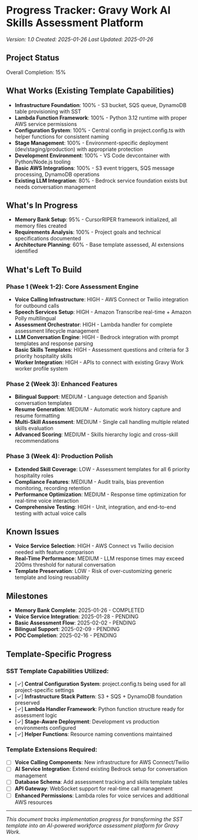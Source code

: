 # Progress Tracker: Gravy Work AI Skills Assessment Platform
*Version: 1.0*
*Created: 2025-01-26*
*Last Updated: 2025-01-26*

## Project Status
Overall Completion: 15%

## What Works (Existing Template Capabilities)

- **Infrastructure Foundation**: 100% - S3 bucket, SQS queue, DynamoDB table provisioning with SST
- **Lambda Function Framework**: 100% - Python 3.12 runtime with proper AWS service permissions
- **Configuration System**: 100% - Central config in project.config.ts with helper functions for consistent naming
- **Stage Management**: 100% - Environment-specific deployment (dev/staging/production) with appropriate protection
- **Development Environment**: 100% - VS Code devcontainer with Python/Node.js tooling
- **Basic AWS Integrations**: 100% - S3 event triggers, SQS message processing, DynamoDB operations
- **Existing LLM Integration**: 80% - Bedrock service foundation exists but needs conversation management

## What's In Progress

- **Memory Bank Setup**: 95% - CursorRIPER framework initialized, all memory files created
- **Requirements Analysis**: 100% - Project goals and technical specifications documented
- **Architecture Planning**: 60% - Base template assessed, AI extensions identified

## What's Left To Build

### Phase 1 (Week 1-2): Core Assessment Engine
- **Voice Calling Infrastructure**: HIGH - AWS Connect or Twilio integration for outbound calls
- **Speech Services Setup**: HIGH - Amazon Transcribe real-time + Amazon Polly multilingual
- **Assessment Orchestrator**: HIGH - Lambda handler for complete assessment lifecycle management
- **LLM Conversation Engine**: HIGH - Bedrock integration with prompt templates and response parsing
- **Basic Skills Templates**: HIGH - Assessment questions and criteria for 3 priority hospitality skills
- **Worker Integration**: HIGH - APIs to connect with existing Gravy Work worker profile system

### Phase 2 (Week 3): Enhanced Features  
- **Bilingual Support**: MEDIUM - Language detection and Spanish conversation templates
- **Resume Generation**: MEDIUM - Automatic work history capture and resume formatting
- **Multi-Skill Assessment**: MEDIUM - Single call handling multiple related skills evaluation
- **Advanced Scoring**: MEDIUM - Skills hierarchy logic and cross-skill recommendations

### Phase 3 (Week 4): Production Polish
- **Extended Skill Coverage**: LOW - Assessment templates for all 6 priority hospitality roles
- **Compliance Features**: MEDIUM - Audit trails, bias prevention monitoring, recording retention
- **Performance Optimization**: MEDIUM - Response time optimization for real-time voice interaction
- **Comprehensive Testing**: HIGH - Unit, integration, and end-to-end testing with actual voice calls

## Known Issues

- **Voice Service Selection**: HIGH - AWS Connect vs Twilio decision needed with feature comparison
- **Real-Time Performance**: MEDIUM - LLM response times may exceed 200ms threshold for natural conversation
- **Template Preservation**: LOW - Risk of over-customizing generic template and losing reusability

## Milestones

- **Memory Bank Complete**: 2025-01-26 - COMPLETED
- **Voice Service Integration**: 2025-01-28 - PENDING
- **Basic Assessment Flow**: 2025-02-02 - PENDING  
- **Bilingual Support**: 2025-02-09 - PENDING
- **POC Completion**: 2025-02-16 - PENDING

## Template-Specific Progress

### SST Template Capabilities Utilized:
- [✓] **Central Configuration System**: project.config.ts being used for all project-specific settings
- [✓] **Infrastructure Stack Pattern**: S3 + SQS + DynamoDB foundation preserved
- [✓] **Lambda Handler Framework**: Python function structure ready for assessment logic
- [✓] **Stage-Aware Deployment**: Development vs production environments configured
- [✓] **Helper Functions**: Resource naming conventions maintained

### Template Extensions Required:
- [ ] **Voice Calling Components**: New infrastructure for AWS Connect/Twilio
- [ ] **AI Service Integration**: Extend existing Bedrock setup for conversation management
- [ ] **Database Schema**: Add assessment tracking and skills template tables
- [ ] **API Gateway**: WebSocket support for real-time call management
- [ ] **Enhanced Permissions**: Lambda roles for voice services and additional AWS resources

---

*This document tracks implementation progress for transforming the SST template into an AI-powered workforce assessment platform for Gravy Work.*
